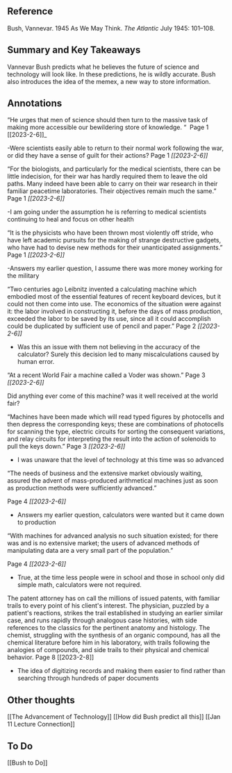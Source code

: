 
## Reference 
Bush, Vannevar. 1945 As We May Think. _The Atlantic_ July 1945: 101–108.



## Summary and Key Takeaways
Vannevar Bush predicts what he believes the future of science and technology will look like. In these predictions, he is wildly accurate. Bush also introduces the idea of the memex, a new way to store information.

## Annotations


“He urges that men of science should then turn to the massive task of making more accessible our bewildering store of knowledge. “  Page 1 [[2023-2-6]]_

-Were scientists easily able to return to their normal work following the war, or did they have a sense of guilt for their actions? Page 1 _[[2023-2-6]]_

“For the biologists, and particularly for the medical scientists, there can be little indecision, for their war has hardly required them to leave the old paths. Many indeed have been able to carry on their war research in their familiar peacetime laboratories. Their objectives remain much the same.” Page 1 _[[2023-2-6]]_  

-I am going under the assumption he is referring to medical scientists continuing to heal and focus on other health

“It is the physicists who have been thrown most violently off stride, who have left academic pursuits for the making of strange destructive gadgets, who have had to devise new methods for their unanticipated assignments.” Page 1 _[[2023-2-6]]_

-Answers my earlier question, I assume there was more money working for the military

“Two centuries ago Leibnitz invented a calculating machine which embodied most of the essential features of recent keyboard devices, but it could not then come into use. The economics of the situation were against it: the labor involved in constructing it, before the days of mass production, exceeded the labor to be saved by its use, since all it could accomplish could be duplicated by sufficient use of pencil and paper.” Page 2 _[[2023-2-6]]_

-   Was this an issue with them not believing in the accuracy of the calculator? Surely this decision led to many miscalculations caused by human error.

“At a recent World Fair a machine called a Voder was shown.” Page 3 _[[2023-2-6]]_

Did anything ever come of this machine? was it well received at the world fair?

“Machines have been made which will read typed figures by photocells and then depress the corresponding keys; these are combinations of photocells for scanning the type, electric circuits for sorting the consequent variations, and relay circuits for interpreting the result into the action of solenoids to pull the keys down.” Page 3 _[[2023-2-6]]_

-   I was unaware that the level of technology at this time was so advanced

“The needs of business and the extensive market obviously waiting, assured the advent of mass-produced arithmetical machines just as soon as production methods were sufficiently advanced.”

Page 4 _[[2023-2-6]]_

-   Answers my earlier question, calculators were wanted but it came down to production 

“With machines for advanced analysis no such situation existed; for there was and is no extensive market; the users of advanced methods of manipulating data are a very small part of the population.”

Page 4 _[[2023-2-6]]_

-   True, at the time less people were in school and those in school only did simple math, calculators were not required.

The patent attorney has on call the millions of issued patents, with familiar trails to every point of his client's interest. The physician, puzzled by a patient's reactions, strikes the trail established in studying an earlier similar case, and runs rapidly through analogous case histories, with side references to the classics for the pertinent anatomy and histology. The chemist, struggling with the synthesis of an organic compound, has all the chemical literature before him in his laboratory, with trails following the analogies of compounds, and side trails to their physical and chemical behavior. Page 8 [[2023-2-8]]

-   The idea of digitizing records and making them easier to find rather than searching through hundreds of paper documents


## Other thoughts 
[[The Advancement of Technology]]
[[How did Bush predict all this]] 
[[Jan 11 Lecture Connection]]


## To Do
[[Bush to Do]]